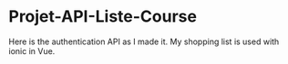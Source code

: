 # Projet-API-Liste-Course

Here is the authentication API as I made it. My shopping list is used with ionic in Vue.